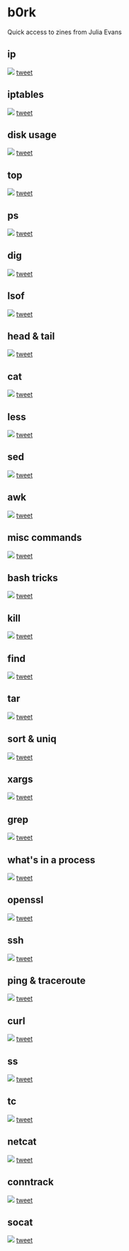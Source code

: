# b0rk
Quick access to zines from Julia Evans

## ip
![](imgs/ip.jpg)
[tweet](https://twitter.com/b0rk/status/1053674763107876866)

## iptables
![](imgs/iptables.jpg)
[tweet](https://twitter.com/b0rk/status/1054056111626686465)


## disk usage
![](imgs/disk_usage.jpg)
[tweet](https://twitter.com/b0rk/status/1000953701090103302)


## top
![](imgs/top.jpg)
[tweet](https://twitter.com/b0rk/status/1022331694811099137)


## ps
![](imgs/ps.jpg)
[tweet](https://twitter.com/b0rk/status/1022322609789329408)


## dig
![](imgs/dig.jpg)
[tweet](https://twitter.com/b0rk/status/1053137897497546752)


## lsof
![](imgs/lsof.jpg)
[tweet](https://twitter.com/b0rk/status/1022699735482810368)


## head & tail
![](imgs/head&tail.jpg)
[tweet](https://twitter.com/b0rk/status/1023048952332124160)


## cat
![](imgs/cat.jpg)
[tweet](https://twitter.com/b0rk/status/1018269213096587266)


## less
![](imgs/less.jpg)
[tweet](https://twitter.com/b0rk/status/1005470181240508417)


## sed
![](imgs/sed.jpg)
[tweet](https://twitter.com/b0rk/status/1000773086155804672)


## awk
![](imgs/awk.jpg)
[tweet](https://twitter.com/b0rk/status/1000604334026055681)


## misc commands
![](imgs/misc.jpg)
[tweet](https://twitter.com/b0rk/status/1000235694118395904)


## bash tricks
![](imgs/bash_tricks.jpg)
[tweet](https://twitter.com/b0rk/status/1000208860060307456)


## kill
![](imgs/kill.jpg)
[tweet](https://twitter.com/b0rk/status/994203063194963969)


## find
![](imgs/find.jpg)
[tweet](https://twitter.com/b0rk/status/993862211964735488)


## tar
![](imgs/tar.jpg)
[tweet](https://twitter.com/b0rk/status/993682480069824512)


## sort & uniq
![](imgs/sort&uniq.jpg)
[tweet](https://twitter.com/b0rk/status/993507639148662785)


## xargs
![](imgs/xargs.jpg)
[tweet](https://twitter.com/b0rk/status/992636366075973633)


## grep
![](imgs/grep.jpg)
[tweet](https://twitter.com/b0rk/status/991880504805871616)


## what's in a process
![](imgs/process.jpg)
[tweet](https://twitter.com/b0rk/status/983705730036285441)


## openssl
![](imgs/openssl.jpg)
[tweet](https://twitter.com/b0rk/status/1087524713939722240)


## ssh
![](imgs/ssh.jpg)
[tweet](https://twitter.com/b0rk/status/1087936439470444544)


## ping & traceroute
![](imgs/ping_traceroute.jpg )
[tweet](https://twitter.com/b0rk/status/1088647566949056512)
	
	
## curl
![](imgs/curl.jpg )
[tweet](https://twitter.com/b0rk/status/1088981000955355136)


## ss
![](imgs/socket_stats.jpg )
[tweet](https://twitter.com/b0rk/status/1090058524137345025)


## tc
![](imgs/tc.jpg )
[tweet](https://twitter.com/b0rk/status/1090458969234173953)


## netcat
![](imgs/netcat.jpg )
[tweet](https://twitter.com/b0rk/status/1059651145461723139)


## conntrack
![](imgs/conntrack.jpg )
[tweet](https://twitter.com/b0rk/status/1059109780059504641)


## socat
![](imgs/socat.jpg )
[tweet](https://twitter.com/b0rk/status/1059659488364556288)
